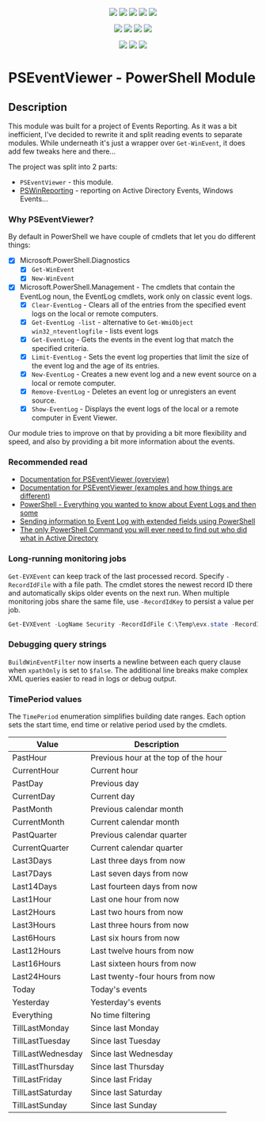 <p align="center">
  <a href="https://dev.azure.com/evotecpl/PSEventViewer/_build/latest?definitionId=3"><img src="https://dev.azure.com/evotecpl/PSEventViewer/_apis/build/status/EvotecIT.PSEventViewer"></a>
  <a href="https://www.powershellgallery.com/packages/PSEventViewer"><img src="https://img.shields.io/powershellgallery/v/PSEventViewer.svg"></a>
  <a href="https://www.powershellgallery.com/packages/PSEventViewer"><img src="https://img.shields.io/powershellgallery/vpre/PSEventViewer.svg?label=powershell%20gallery%20preview&colorB=yellow"></a>
  <a href="https://github.com/EvotecIT/PSEventViewer"><img src="https://img.shields.io/github/license/EvotecIT/PSEventViewer.svg"></a>
  <a href="https://codecov.io/gh/EvotecIT/PSEventViewer"><img src="https://codecov.io/gh/EvotecIT/PSEventViewer/branch/master/graph/badge.svg"></a>
</p>

<p align="center">
  <a href="https://www.powershellgallery.com/packages/PSEventViewer"><img src="https://img.shields.io/powershellgallery/p/PSEventViewer.svg"></a>
  <a href="https://github.com/EvotecIT/PSEventViewer"><img src="https://img.shields.io/github/languages/top/evotecit/PSEventViewer.svg"></a>
  <a href="https://github.com/EvotecIT/PSEventViewer"><img src="https://img.shields.io/github/languages/code-size/evotecit/PSEventViewer.svg"></a>
  <a href="https://www.powershellgallery.com/packages/PSEventViewer"><img src="https://img.shields.io/powershellgallery/dt/PSEventViewer.svg"></a>
</p>

<p align="center">
  <a href="https://twitter.com/PrzemyslawKlys"><img src="https://img.shields.io/twitter/follow/PrzemyslawKlys.svg?label=Twitter%20%40PrzemyslawKlys&style=social"></a>
  <a href="https://evotec.xyz/hub"><img src="https://img.shields.io/badge/Blog-evotec.xyz-2A6496.svg"></a>
  <a href="https://www.linkedin.com/in/pklys"><img src="https://img.shields.io/badge/LinkedIn-pklys-0077B5.svg?logo=LinkedIn"></a>
</p>

# PSEventViewer - PowerShell Module

## Description

This module was built for a project of Events Reporting. As it was a bit inefficient, I've decided to rewrite it and split reading events to separate modules.
While underneath it's just a wrapper over `Get-WinEvent`, it does add few tweaks here and there...

The project was split into 2 parts:

- `PSEventViewer` - this module.
- [PSWinReporting](https://github.com/EvotecIT/PSWinReporting) - reporting on Active Directory Events, Windows Events...

### Why PSEventViewer?

By default in PowerShell we have couple of cmdlets that let you do different things:

- [x] Microsoft.PowerShell.Diagnostics
    - [x] `Get-WinEvent`
    - [x] `New-WinEvent`

- [x] Microsoft.PowerShell.Management - The cmdlets that contain the EventLog noun, the EventLog cmdlets, work only on classic event logs.
    - [x] `Clear-EventLog` - Clears all of the entries from the specified event logs on the local or remote computers.
    - [x] `Get-EventLog -list` - alternative to `Get-WmiObject win32_nteventlogfile` - lists event logs
    - [x] `Get-EventLog` - Gets the events in the event log that match the specified criteria.
    - [x] `Limit-EventLog` - Sets the event log properties that limit the size of the event log and the age of its entries.
    - [x] `New-EventLog` - Creates a new event log and a new event source on a local or remote computer.
    - [x] `Remove-EventLog` - Deletes an event log or unregisters an event source.
    - [x] `Show-EventLog` - Displays the event logs of the local or a remote computer in Event Viewer.

Our module tries to improve on that by providing a bit more flexibility and speed, and also by providing a bit more information about the events.

### Recommended read

- [Documentation for PSEventViewer (overview)](https://evotec.xyz/hub/scripts/pseventviewer-powershell-module/)
- [Documentation for PSEventViewer (examples and how things are different)](https://evotec.xyz/working-with-windows-events-with-powershell/)
- [PowerShell - Everything you wanted to know about Event Logs and then some](https://evotec.xyz/powershell-everything-you-wanted-to-know-about-event-logs/)
- [Sending information to Event Log with extended fields using PowerShell](https://evotec.xyz/sending-information-to-event-log-with-extended-fields-using-powershell/)
- [The only PowerShell Command you will ever need to find out who did what in Active Directory](https://evotec.xyz/the-only-powershell-command-you-will-ever-need-to-find-out-who-did-what-in-active-directory/)

### Long-running monitoring jobs

`Get-EVXEvent` can keep track of the last processed record. Specify `-RecordIdFile` with a file path. The cmdlet stores the newest record ID there and automatically skips older events on the next run. When multiple monitoring jobs share the same file, use `-RecordIdKey` to persist a value per job.

```powershell
Get-EVXEvent -LogName Security -RecordIdFile C:\Temp\evx.state -RecordIdKey Machine1
```

### Debugging query strings

`BuildWinEventFilter` now inserts a newline between each query clause when `xpathOnly` is set to `$false`.
The additional line breaks make complex XML queries easier to read in logs or debug output.
### TimePeriod values

The `TimePeriod` enumeration simplifies building date ranges. Each option sets the start time, end time or relative period used by the cmdlets.

| Value | Description |
|-------|-------------|
| PastHour | Previous hour at the top of the hour |
| CurrentHour | Current hour |
| PastDay | Previous day |
| CurrentDay | Current day |
| PastMonth | Previous calendar month |
| CurrentMonth | Current calendar month |
| PastQuarter | Previous calendar quarter |
| CurrentQuarter | Current calendar quarter |
| Last3Days | Last three days from now |
| Last7Days | Last seven days from now |
| Last14Days | Last fourteen days from now |
| Last1Hour | Last one hour from now |
| Last2Hours | Last two hours from now |
| Last3Hours | Last three hours from now |
| Last6Hours | Last six hours from now |
| Last12Hours | Last twelve hours from now |
| Last16Hours | Last sixteen hours from now |
| Last24Hours | Last twenty-four hours from now |
| Today | Today's events |
| Yesterday | Yesterday's events |
| Everything | No time filtering |
| TillLastMonday | Since last Monday |
| TillLastTuesday | Since last Tuesday |
| TillLastWednesday | Since last Wednesday |
| TillLastThursday | Since last Thursday |
| TillLastFriday | Since last Friday |
| TillLastSaturday | Since last Saturday |
| TillLastSunday | Since last Sunday |

